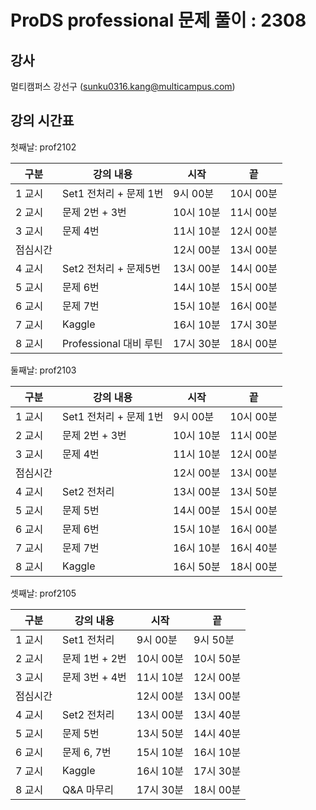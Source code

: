 # ProDS professional 문제 풀이 : 2308

## 강사

멀티캠퍼스 강선구 (sunku0316.kang@multicampus.com)

## 강의 시간표

첫째날: prof2102

|구분|강의 내용|시작|끝|
|----|---------|----|----|
|1 교시|Set1 전처리 + 문제 1번|9시 00분| 10시 00분|
|2 교시|문제 2번 + 3번|10시 10분| 11시 00분|
|3 교시|문제 4번|11시 10분| 12시 00분|
|점심시간| |12시 00분| 13시 00분|
|4 교시|Set2 전처리 + 문제5번|13시 00분| 14시 00분|
|5 교시|문제 6번|14시 10분| 15시 00분|
|6 교시|문제 7번|15시 10분| 16시 00분|
|7 교시|Kaggle|16시 10분| 17시 30분|
|8 교시|Professional 대비 루틴|17시 30분| 18시 00분|

둘째날: prof2103

|구분|강의 내용|시작|끝|
|----|---------|----|----|
|1 교시|Set1 전처리 + 문제 1번|9시 00분| 10시 00분|
|2 교시|문제 2번 + 3번|10시 10분| 11시 00분|
|3 교시|문제 4번|11시 10분| 12시 00분|
|점심시간| |12시 00분| 13시 00분|
|4 교시|Set2 전처리|13시 00분| 13시 50분|
|5 교시|문제 5번|14시 00분| 15시 00분|
|6 교시|문제 6번|15시 10분| 16시 00분|
|7 교시|문제 7번|16시 10분| 16시 40분|
|8 교시|Kaggle|16시 50분| 18시 00분|

셋째날: prof2105

|구분|강의 내용|시작|끝|
|----|---------|----|----|
|1 교시|Set1 전처리|9시 00분| 9시 50분|
|2 교시|문제 1번 + 2번|10시 00분| 10시 50분|
|3 교시|문제 3번 + 4번|11시 10분| 12시 00분|
|점심시간| |12시 00분| 13시 00분|
|4 교시|Set2 전처리|13시 00분| 13시 40분|
|5 교시|문제 5번|13시 50분| 14시 40분|
|6 교시|문제 6, 7번|15시 10분| 16시 10분|
|7 교시|Kaggle|16시 10분| 17시 30분|
|8 교시|Q&A 마무리|17시 30분| 18시 00분|
